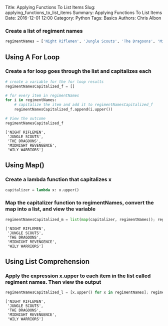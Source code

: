 Title: Applying Functions To List Items
Slug: applying_functions_to_list_items
Summary: Applying Functions To List Items
Date: 2016-12-01 12:00
Category: Python
Tags: Basics
Authors: Chris Albon



### Create a list of regiment names


```python
regimentNames = ['Night Riflemen', 'Jungle Scouts', 'The Dragoons', 'Midnight Revengence', 'Wily Warriors']
```

## Using A For Loop

### Create a for loop goes through the list and capitalizes each


```python
# create a variable for the for loop results
regimentNamesCapitalized_f = []

# for every item in regimentNames
for i in regimentNames:
    # capitalize the item and add it to regimentNamesCapitalized_f
    regimentNamesCapitalized_f.append(i.upper())

# View the outcome
regimentNamesCapitalized_f
```




    ['NIGHT RIFLEMEN',
     'JUNGLE SCOUTS',
     'THE DRAGOONS',
     'MIDNIGHT REVENGENCE',
     'WILY WARRIORS']



## Using Map()

### Create a lambda function that capitalizes x


```python
capitalizer = lambda x: x.upper()
```

### Map the capitalizer function to regimentNames, convert the map into a list, and view the variable


```python
regimentNamesCapitalized_m = list(map(capitalizer, regimentNames)); regimentNamesCapitalized_m
```




    ['NIGHT RIFLEMEN',
     'JUNGLE SCOUTS',
     'THE DRAGOONS',
     'MIDNIGHT REVENGENCE',
     'WILY WARRIORS']



## Using List Comprehension

### Apply the expression x.upper to each item in the list called regiment names. Then view the output


```python
regimentNamesCapitalized_l = [x.upper() for x in regimentNames]; regimentNamesCapitalized_l
```




    ['NIGHT RIFLEMEN',
     'JUNGLE SCOUTS',
     'THE DRAGOONS',
     'MIDNIGHT REVENGENCE',
     'WILY WARRIORS']
